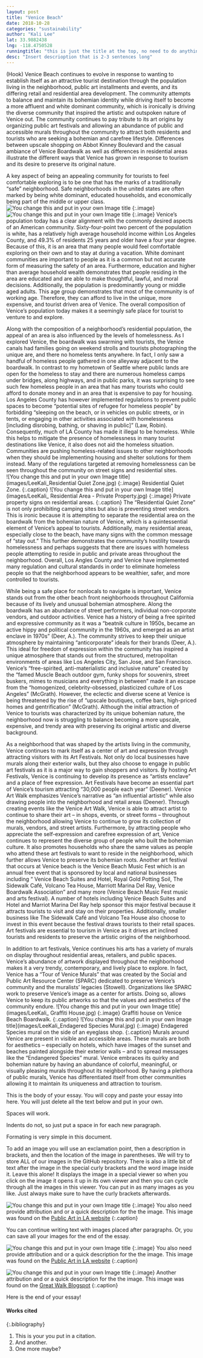 ```yaml
---
layout: post
title: "Venice Beach"
date: 2018-10-28
categories: "sustainability" 
author: "Kali Lee"
lat: 33.9882438
lng: -118.4750528
runningtitle: "this is just the title at the top, no need to do anything here"
desc: "Insert descrioption that is 2-3 sentences long"
---
```


(Hook) Venice Beach continues to evolve in response to wanting to establish itself as an attractive tourist destination through the population living in the neighborhood, public art installments and events, and its differing retail and residential area development. The community attempts to balance and maintain its bohemian identity while driving itself to become a more affluent and white dominant community, which is ironically is driving the diverse community that inspired the artistic and outspoken nature of Venice out. The community continues to pay tribute to its art origins by organizing public art festivals and allowing an abundance of public and accessible murals throughout the community to attract both residents and tourists who are seeking a bohemian and carefree lifestyle. Differences between upscale shopping on Abbot Kinney Boulevard and the casual ambiance of Venice Boardwalk as well as differences in residential areas illustrate the different ways that Venice has grown in response to tourism and its desire to preserve its original nature.

A key aspect of being an appealing community for tourists to feel comfortable exploring is to be one that has the marks of a traditionally “safe” neighborhood. Safe neighborhoods in the united states are often marked by being white dominant, educated households, and economically being part of the middle or upper class. 
![You change this and put in your own Image title](images/LeeKali_Census1.jpg)
   {:.image} 
![You change this and put in your own Image title](images/LeeKali_Census2.jpg)
   {:.image}
Venice’s population today has a clear alignment with the commonly desired aspects of an American community. Sixty-four-point two percent of the population is white, has a relatively high average household income within Los Angeles County, and 49.3% of residents 25 years and older have a four year degree. Because of this, it is an area that many people would feel comfortable exploring on their own and to stay at during a vacation. White dominant communities are important to people as it is a common but not accurate form of measuring the safety of an area. Furthermore, education and higher than average household wealth demonstrates that people residing in the area are educated and are able to make thoughtful, lawful, and moral decisions. Additionally, the population is predominantly young or middle aged adults.  This age group demonstrates that most of the community is of working age. Therefore, they can afford to live in the unique, more expensive, and tourist driven area of Venice. The overall composition of Venice’s population today makes it a seemingly safe place for tourist to venture to and explore. 
   
Along with the composition of a neighborhood’s residential population, the appeal of an area is also influenced by the levels of homelessness. As I explored Venice, the boardwalk was swarming with tourists, the Venice canals had families going on weekend strolls and tourists photographing the unique are, and there no homeless tents anywhere. In fact, I only saw a handful of homeless people gathered in one alleyway adjacent to the boardwalk. In contrast to my hometown of Seattle where public lands are open for the homeless to stay and there are numerous homeless camps under bridges, along highways, and in public parks, it was surprising to see such few homeless people in an area that has many tourists who could afford to donate money and in an area that is expensive to pay for housing. Los Angeles County has however implemented regulations to prevent public spaces to become “potential sites of refugee for homeless people” by forbidding “sleeping on the beach, or in vehicles on public streets, or in tents, or engaging in other activities associated with homelessness [including disrobing, bathing, or shaving in public]” (Law, Robin). Consequently, much of LA County has made it illegal to be homeless. While this helps to mitigate the presence of homelessness in many tourist destinations like Venice, it also does not aid the homeless situation. Communities are pushing homeless-related issues to other neighborhoods when they should be implementing housing and shelter solutions for them instead. Many of the regulations targeted at removing homelessness can be seen throughout the community on street signs and residential sites.  
![You change this and put in your own Image title](images/LeeKali_Residential Quiet Zone.jpg)
   {:.image}
Residential Quiet Zone.
   {:.caption} 
![You change this and put in your own Image title](images/LeeKali_ Residential Area - Private Property.jpg)
   {:.image}
Private property signs on residential areas.
   {:.caption} 
The “Residential Quiet Zone” is not only prohibiting camping sites but also is preventing street vendors. This is ironic because it is attempting to separate the residential area on the boardwalk from the bohemian nature of Venice, which is a quintessential element of Venice’s appeal to tourists. Additionally, many residential areas, especially close to the beach, have many signs with the common message of “stay out.” This further demonstrates the community’s hostility towards homelessness and perhaps suggests that there are issues with homeless people attempting to reside in public and private areas throughout the neighborhood. Overall, Los Angles County and Venice have implemented many regulation and cultural standards in order to eliminate homeless people so that the neighborhood appears to be wealthier, safer, and more controlled to tourists. 

While being a safe place for nonlocals to navigate is important, Venice stands out from the other beach front neighborhoods throughout California because of its lively and unusual bohemian atmosphere. Along the boardwalk has an abundance of street performers, individual non-corporate vendors, and outdoor activities. Venice has a history of being a free spirited and expressive community as it was a “beatnik culture in 1950s, became an active hippy and political community in the 1960s, and emerged as an artist enclave in 1970s” (Deer, A.). The community strives to keep their unique atmosphere by maintaining “anticorporate” ideals for their brands (Deer, A.). This ideal for freedom of expression within the community has inspired a unique atmosphere that stands out from the structured, metropolitan environments of areas like Los Angeles City, San Jose, and San Francisco. Venice’s “free-spirited, anti-materialistic and inclusive nature” created by the “famed Muscle Beach outdoor gym, funky shops for souvenirs, street buskers, mimes to musicians and everything in between” made it an escape from the “homogenized, celebrity-obsessed, plasticized culture of Los Angeles” (McGrath). However, the eclectic and diverse scene at Venice is being threatened by the rise of “upscale boutiques, coffee bars, high-priced homes and gentrification” (McGrath). Although the initial attraction of Venice to tourists was characterized by its unique bohemian nature, the neighborhood now is struggling to balance becoming a more upscale, expensive, and trendy area with preserving its original artistic and diverse background.

As a neighborhood that was shaped by the artists living in the community, Venice continues to mark itself as a center of art and expression through attracting visitors with its Art Festivals. Not only do local businesses have murals along their exterior walls, but they also choose to engage in public art festivals as it is a major way to gain shoppers and visitors. By hosting Art Festivals, Venice is continuing to develop its presence as “artists enclave” and a place of free expression. Art Festivals have become an essential part of Venice’s tourism attracting “30,000 people each year” (Deener). Venice Art Walk emphasizes Venice’s narrative as “an influential artistic” while also drawing people into the neighborhood and retail areas (Deener). Through creating events like the Venice Art Walk, Venice is able to attract artist to continue to share their art – in shops, events, or street forms – throughout the neighborhood allowing Venice to continue to grow its collection of murals, vendors, and street artists. Furthermore, by attracting people who appreciate the self-expression and carefree expression of art, Venice continues to represent the diverse group of people who built the bohemian culture. It also promotes households who share the same values as people who attend these art festivals to want to reside in the neighborhood, which further allows Venice to preserve its bohemian roots. Another art festival that occurs at Venice beach is the Venice Beach Music Fest which is an annual free event that is sponsored by local and national businesses including “ Venice Beach Suites and Hotel, Royal Gold Potting Soil, The Sidewalk Café, Volcano Tea House, Marriott Marina Del Ray, Venice Boardwalk Association” and many more (Venice Beach Music Fest music and arts festival). A number of hotels including Venice Beach Suites and Hotel and Marriot Marina Del Ray help sponsor this major festival because it attracts tourists to visit and stay on their properties. Additionally, smaller business like The Sidewalk Café and Volcano Tea House also choose to invest in this event because the festival draws tourists to their retail spaces. Art festivals are essential to tourism in Venice as it drives art inclined tourists and residents to preserve the artistic origins of the neighborhood. 

In addition to art festivals, Venice continues his arts has a variety of murals on display throughout residential areas, retailers, and public spaces. Venice’s abundance of artwork displayed throughout the neighborhood makes it a very trendy, contemporary, and lively place to explore. In fact, Venice has a “Tour of Venice Murals” that was created by the Social and Public Art Resource Center (SPARC) dedicated to preserve Venice’s community and the muralists’ legacies (Stowell). Organizations like SPARC work to preserve Venice’s image as a center for artists. Doing so, allows Venice to keep its public artworks so that the values and aesthetics of the community endure.
![You change this and put in your own Image title](images/LeeKali_ Graffiti House.jpg)
   {:.image}
Graffiti house on Venice Beach Boardwalk. 
   {:.caption} 
![You change this and put in your own Image title](images/LeeKali_Endagered Species Mural.jpg)
   {:.image}
Endagered Species mural on the side of an eyeglass shop. 
   {:.caption} 
Murals around Venice are present in visible and accessible areas. These murals are both for aesthetics – especially on hotels, which have images of the sunset and beaches painted alongside their exterior walls – and to spread messages like the “Endangered Species” mural. Venice embraces its quirky and bohemian nature by having an abundance of colorful, meaningful, or visually pleasing murals throughout its neighborhood. By having a plethora of public murals, Venice has differentiated itself from other communities allowing it to maintain its uniqueness and attraction to tourism.

This is the body of your essay. You will copy and paste your essay into here. You will just delete all the text below and put in your own.


Spaces will work.

Indents do not, so just put a space in for each new paragraph.

Formating is very simple in this document. 

To add an image you will use an exclamation point, then a description in brackets, and then the location of the image in parentheses. We will try to store ALL of our images in the GitHub repository.  There is also a little bit of text after the image in the special curly brackets and the word image inside it. Leave this alone! It displays the image in a special viewer so when you click on the image it opens it up in its own viewer and then you can cycle through all the images in this viewer. You can put in as many images as you like. Just always make sure to have the curly brackets afterwards.

![You change this and put in your own Image title](images/example1.jpg)
   {:.image}
You also need provide attribution and or a quick description for the the image. This image was found on the [Public Art in LA website](http://www.publicartinla.com/LA_murals/Hollywood/cat_fairfax.html)
   {:.caption}

You can continue writing text with images placed after paragraphs. Or, you can save all your images for the end of the essay.

![You change this and put in your own Image title](images/example1.jpg)
   {:.image}
You also need provide attribution and or a quick description for the the image. This image was found on the [Public Art in LA website](http://www.publicartinla.com/LA_murals/Hollywood/cat_fairfax.html)
   {:.caption} 
   
![You change this and put in your own Image title](images/example2.jpg)
   {:.image}
Another attribution and or a quick description for the the image. This image was found on the [Great Walk Blogspot](http://greatlawalk.blogspot.com/2016/11/)
   {:.caption} 

Here is the end of your essay!

#### Works cited

{:.bibliography} 
1. This is your you put in a citation.
2. And another.
3. One more maybe?

